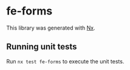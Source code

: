 # fe-forms

This library was generated with [Nx](https://nx.dev).

## Running unit tests

Run `nx test fe-forms` to execute the unit tests.
